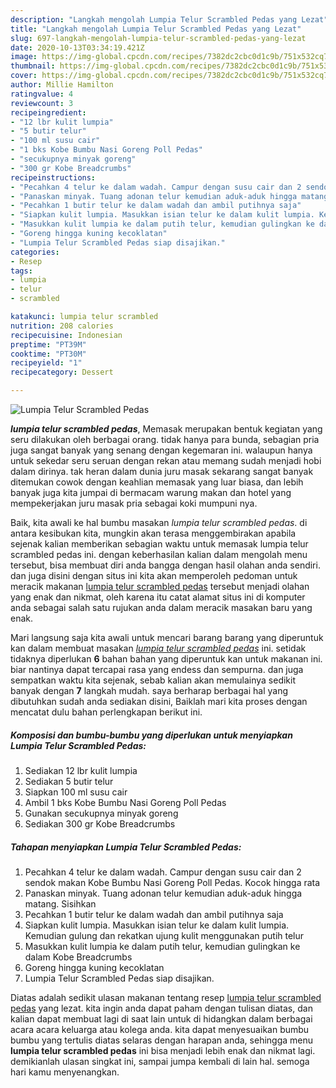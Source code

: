 ```yaml
---
description: "Langkah mengolah Lumpia Telur Scrambled Pedas yang Lezat"
title: "Langkah mengolah Lumpia Telur Scrambled Pedas yang Lezat"
slug: 697-langkah-mengolah-lumpia-telur-scrambled-pedas-yang-lezat
date: 2020-10-13T03:34:19.421Z
image: https://img-global.cpcdn.com/recipes/7382dc2cbc0d1c9b/751x532cq70/lumpia-telur-scrambled-pedas-foto-resep-utama.jpg
thumbnail: https://img-global.cpcdn.com/recipes/7382dc2cbc0d1c9b/751x532cq70/lumpia-telur-scrambled-pedas-foto-resep-utama.jpg
cover: https://img-global.cpcdn.com/recipes/7382dc2cbc0d1c9b/751x532cq70/lumpia-telur-scrambled-pedas-foto-resep-utama.jpg
author: Millie Hamilton
ratingvalue: 4
reviewcount: 3
recipeingredient:
- "12 lbr kulit lumpia"
- "5 butir telur"
- "100 ml susu cair"
- "1 bks Kobe Bumbu Nasi Goreng Poll Pedas"
- "secukupnya minyak goreng"
- "300 gr Kobe Breadcrumbs"
recipeinstructions:
- "Pecahkan 4 telur ke dalam wadah. Campur dengan susu cair dan 2 sendok makan Kobe Bumbu Nasi Goreng Poll Pedas. Kocok hingga rata"
- "Panaskan minyak. Tuang adonan telur kemudian aduk-aduk hingga matang. Sisihkan"
- "Pecahkan 1 butir telur ke dalam wadah dan ambil putihnya saja"
- "Siapkan kulit lumpia. Masukkan isian telur ke dalam kulit lumpia. Kemudian gulung dan rekatkan ujung kulit menggunakan putih telur"
- "Masukkan kulit lumpia ke dalam putih telur, kemudian gulingkan ke dalam Kobe Breadcrumbs"
- "Goreng hingga kuning kecoklatan"
- "Lumpia Telur Scrambled Pedas siap disajikan."
categories:
- Resep
tags:
- lumpia
- telur
- scrambled

katakunci: lumpia telur scrambled 
nutrition: 208 calories
recipecuisine: Indonesian
preptime: "PT39M"
cooktime: "PT30M"
recipeyield: "1"
recipecategory: Dessert

---
```



![Lumpia Telur Scrambled Pedas](https://img-global.cpcdn.com/recipes/7382dc2cbc0d1c9b/751x532cq70/lumpia-telur-scrambled-pedas-foto-resep-utama.jpg)

<b><i>lumpia telur scrambled pedas</i></b>, Memasak merupakan bentuk kegiatan yang seru dilakukan oleh berbagai orang. tidak hanya para bunda, sebagian pria juga sangat banyak yang senang dengan kegemaran ini. walaupun hanya untuk sekedar seru seruan dengan rekan atau memang sudah menjadi hobi dalam dirinya. tak heran dalam dunia juru masak sekarang sangat banyak ditemukan cowok dengan keahlian memasak yang luar biasa, dan lebih banyak juga kita jumpai di bermacam warung makan dan hotel yang mempekerjakan juru masak pria sebagai koki mumpuni nya.

Baik, kita awali ke hal bumbu masakan <i>lumpia telur scrambled pedas</i>. di antara kesibukan kita, mungkin akan terasa menggembirakan apabila sejenak kalian memberikan sebagian waktu untuk memasak lumpia telur scrambled pedas ini. dengan keberhasilan kalian dalam mengolah menu tersebut, bisa membuat diri anda bangga dengan hasil olahan anda sendiri. dan juga disini dengan situs ini kita akan memperoleh pedoman untuk meracik makanan <u>lumpia telur scrambled pedas</u> tersebut menjadi olahan yang enak dan nikmat, oleh karena itu catat alamat situs ini di komputer anda sebagai salah satu rujukan anda dalam meracik masakan baru yang enak.




Mari langsung saja kita awali untuk mencari barang barang yang diperuntuk kan dalam membuat masakan <u><i>lumpia telur scrambled pedas</i></u> ini. setidak tidaknya diperlukan <b>6</b> bahan bahan yang diperuntuk kan untuk makanan ini. biar nantinya dapat tercapai rasa yang endess dan sempurna. dan juga sempatkan waktu kita sejenak, sebab kalian akan memulainya sedikit banyak dengan <b>7</b> langkah mudah. saya berharap berbagai hal yang dibutuhkan sudah anda sediakan disini, Baiklah mari kita proses dengan mencatat dulu bahan perlengkapan berikut ini.

<!--inarticleads1-->

##### Komposisi dan bumbu-bumbu yang diperlukan untuk menyiapkan Lumpia Telur Scrambled Pedas:

1. Sediakan 12 lbr kulit lumpia
1. Sediakan 5 butir telur
1. Siapkan 100 ml susu cair
1. Ambil 1 bks Kobe Bumbu Nasi Goreng Poll Pedas
1. Gunakan secukupnya minyak goreng
1. Sediakan 300 gr Kobe Breadcrumbs




<!--inarticleads2-->

##### Tahapan menyiapkan Lumpia Telur Scrambled Pedas:

1. Pecahkan 4 telur ke dalam wadah. Campur dengan susu cair dan 2 sendok makan Kobe Bumbu Nasi Goreng Poll Pedas. Kocok hingga rata
1. Panaskan minyak. Tuang adonan telur kemudian aduk-aduk hingga matang. Sisihkan
1. Pecahkan 1 butir telur ke dalam wadah dan ambil putihnya saja
1. Siapkan kulit lumpia. Masukkan isian telur ke dalam kulit lumpia. Kemudian gulung dan rekatkan ujung kulit menggunakan putih telur
1. Masukkan kulit lumpia ke dalam putih telur, kemudian gulingkan ke dalam Kobe Breadcrumbs
1. Goreng hingga kuning kecoklatan
1. Lumpia Telur Scrambled Pedas siap disajikan.




Diatas adalah sedikit ulasan makanan tentang resep <u>lumpia telur scrambled pedas</u> yang lezat. kita ingin anda dapat paham dengan tulisan diatas, dan kalian dapat membuat lagi di saat lain untuk di hidangkan dalam berbagai acara acara keluarga atau kolega anda. kita dapat menyesuaikan bumbu bumbu yang tertulis diatas selaras dengan harapan anda, sehingga menu <b>lumpia telur scrambled pedas</b> ini bisa menjadi lebih enak dan nikmat lagi. demikianlah ulasan singkat ini, sampai jumpa kembali di lain hal. semoga hari kamu menyenangkan.
